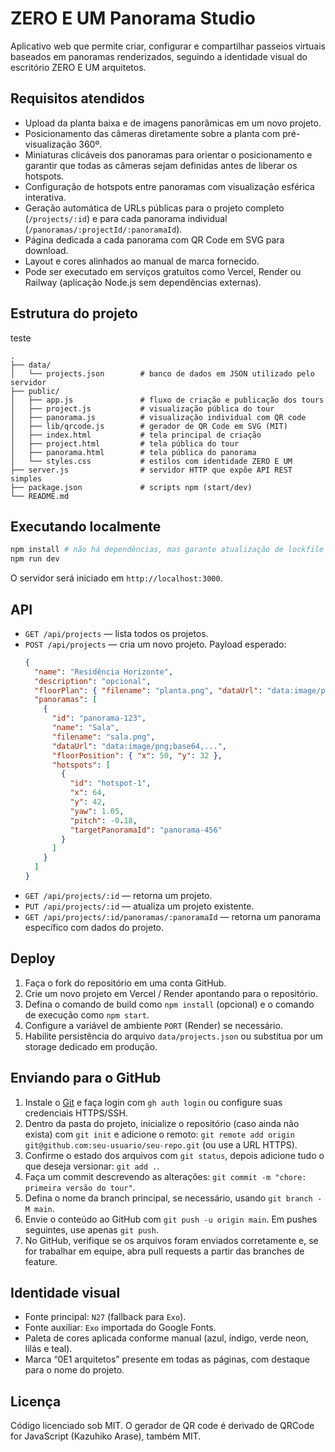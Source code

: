 # ZERO E UM Panorama Studio

Aplicativo web que permite criar, configurar e compartilhar passeios virtuais baseados em panoramas renderizados, seguindo a identidade visual do escritório ZERO E UM arquitetos.

## Requisitos atendidos

- Upload da planta baixa e de imagens panorâmicas em um novo projeto.
- Posicionamento das câmeras diretamente sobre a planta com pré-visualização 360º.
- Miniaturas clicáveis dos panoramas para orientar o posicionamento e garantir que todas as câmeras sejam definidas antes de liberar os hotspots.
- Configuração de hotspots entre panoramas com visualização esférica interativa.
- Geração automática de URLs públicas para o projeto completo (`/projects/:id`) e para cada panorama individual (`/panoramas/:projectId/:panoramaId`).
- Página dedicada a cada panorama com QR Code em SVG para download.
- Layout e cores alinhados ao manual de marca fornecido.
- Pode ser executado em serviços gratuitos como Vercel, Render ou Railway (aplicação Node.js sem dependências externas).

## Estrutura do projeto
teste
```
.
├── data/
│   └── projects.json        # banco de dados em JSON utilizado pelo servidor
├── public/
│   ├── app.js               # fluxo de criação e publicação dos tours
│   ├── project.js           # visualização pública do tour
│   ├── panorama.js          # visualização individual com QR code
│   ├── lib/qrcode.js        # gerador de QR Code em SVG (MIT)
│   ├── index.html           # tela principal de criação
│   ├── project.html         # tela pública do tour
│   ├── panorama.html        # tela pública do panorama
│   └── styles.css           # estilos com identidade ZERO E UM
├── server.js                # servidor HTTP que expõe API REST simples
├── package.json             # scripts npm (start/dev)
└── README.md
```

## Executando localmente

```bash
npm install # não há dependências, mas garante atualização de lockfile se necessário
npm run dev
```

O servidor será iniciado em `http://localhost:3000`.

## API

- `GET /api/projects` — lista todos os projetos.
- `POST /api/projects` — cria um novo projeto. Payload esperado:
  ```json
  {
    "name": "Residência Horizonte",
    "description": "opcional",
    "floorPlan": { "filename": "planta.png", "dataUrl": "data:image/png;base64,..." },
    "panoramas": [
      {
        "id": "panorama-123",
        "name": "Sala",
        "filename": "sala.png",
        "dataUrl": "data:image/png;base64,...",
        "floorPosition": { "x": 50, "y": 32 },
        "hotspots": [
          {
            "id": "hotspot-1",
            "x": 64,
            "y": 42,
            "yaw": 1.05,
            "pitch": -0.18,
            "targetPanoramaId": "panorama-456"
          }
        ]
      }
    ]
  }
  ```
- `GET /api/projects/:id` — retorna um projeto.
- `PUT /api/projects/:id` — atualiza um projeto existente.
- `GET /api/projects/:id/panoramas/:panoramaId` — retorna um panorama específico com dados do projeto.

## Deploy

1. Faça o fork do repositório em uma conta GitHub.
2. Crie um novo projeto em Vercel / Render apontando para o repositório.
3. Defina o comando de build como `npm install` (opcional) e o comando de execução como `npm start`.
4. Configure a variável de ambiente `PORT` (Render) se necessário.
5. Habilite persistência do arquivo `data/projects.json` ou substitua por um storage dedicado em produção.

## Enviando para o GitHub

1. Instale o [Git](https://git-scm.com/) e faça login com `gh auth login` ou configure suas credenciais HTTPS/SSH.
2. Dentro da pasta do projeto, inicialize o repositório (caso ainda não exista) com `git init` e adicione o remoto: `git remote add origin git@github.com:seu-usuario/seu-repo.git` (ou use a URL HTTPS).
3. Confirme o estado dos arquivos com `git status`, depois adicione tudo o que deseja versionar: `git add .`.
4. Faça um commit descrevendo as alterações: `git commit -m "chore: primeira versão do tour"`.
5. Defina o nome da branch principal, se necessário, usando `git branch -M main`.
6. Envie o conteúdo ao GitHub com `git push -u origin main`. Em pushes seguintes, use apenas `git push`.
7. No GitHub, verifique se os arquivos foram enviados corretamente e, se for trabalhar em equipe, abra pull requests a partir das branches de feature.

## Identidade visual

- Fonte principal: `N27` (fallback para `Exo`).
- Fonte auxiliar: `Exo` importada do Google Fonts.
- Paleta de cores aplicada conforme manual (azul, índigo, verde neon, lilás e teal).
- Marca “0E1 arquitetos” presente em todas as páginas, com destaque para o nome do projeto.

## Licença

Código licenciado sob MIT. O gerador de QR code é derivado de QRCode for JavaScript (Kazuhiko Arase), também MIT.

